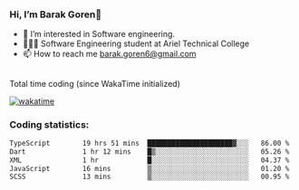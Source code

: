 ###  Hi, I’m Barak Goren👋
- 👀 I’m interested in Software engineering.
- 👨🏼‍🎓 Software Engineering student at Ariel Technical College
- 📫 How to reach me barak.goren6@gmail.com
##
Total time coding (since WakaTime initialized)

[![wakatime](https://wakatime.com/badge/user/5cc5ec80-a806-4ca2-a704-db29274e48cd.svg)](https://wakatime.com/@5cc5ec80-a806-4ca2-a704-db29274e48cd)

   
### Coding statistics:

<!--START_SECTION:waka-->

```txt
TypeScript        19 hrs 51 mins  █████████████████████▓░░░   86.00 %
Dart              1 hr 12 mins    █▒░░░░░░░░░░░░░░░░░░░░░░░   05.26 %
XML               1 hr            █░░░░░░░░░░░░░░░░░░░░░░░░   04.37 %
JavaScript        16 mins         ▒░░░░░░░░░░░░░░░░░░░░░░░░   01.20 %
SCSS              13 mins         ▒░░░░░░░░░░░░░░░░░░░░░░░░   00.95 %
```

<!--END_SECTION:waka-->

<!---
barakgoren/barakgoren is a ✨ special ✨ repository because its `README.md` (this file) appears on your GitHub profile.
You can click the Preview link to take a look at your changes.
--->
